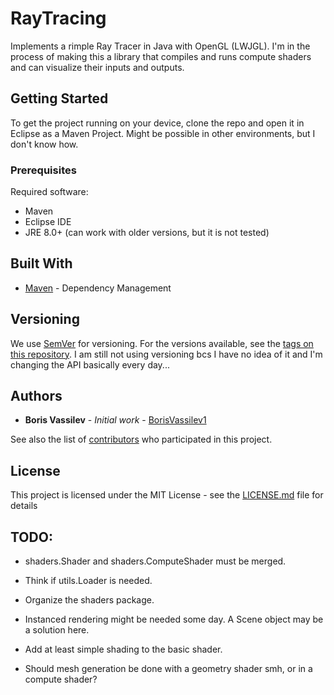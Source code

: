 # RayTracing

Implements a rimple Ray Tracer in Java with OpenGL (LWJGL). I'm in the process of making this a library that compiles and runs compute shaders and can visualize their inputs and outputs.

## Getting Started

To get the project running on your device, clone the repo and open it in Eclipse as a Maven Project. Might be possible in other environments, but I don't know how.

### Prerequisites

Required software:
* Maven
* Eclipse IDE
* JRE 8.0+ (can work with older versions, but it is not tested)

## Built With

* [Maven](https://maven.apache.org/) - Dependency Management


## Versioning

We use [SemVer](http://semver.org/) for versioning. For the versions available, see the [tags on this repository](https://github.com/your/project/tags). 
I am still not using versioning bcs I have no idea of it and I'm changing the API basically every day...

## Authors

* **Boris Vassilev** - *Initial work* - [BorisVassilev1](https://github.com/BorisVassilev1)

See also the list of [contributors](https://github.com/your/project/contributors) who participated in this project.

## License

This project is licensed under the MIT License - see the [LICENSE.md](LICENSE.md) file for details

## TODO: 
* shaders.Shader and shaders.ComputeShader must be merged. 
* Think if utils.Loader is needed.
* Organize the shaders package.
* Instanced rendering might be needed some day. A Scene object may be a solution here. 
* Add at least simple shading to the basic shader.

* Should mesh generation be done with a geometry shader smh, or in a compute shader?